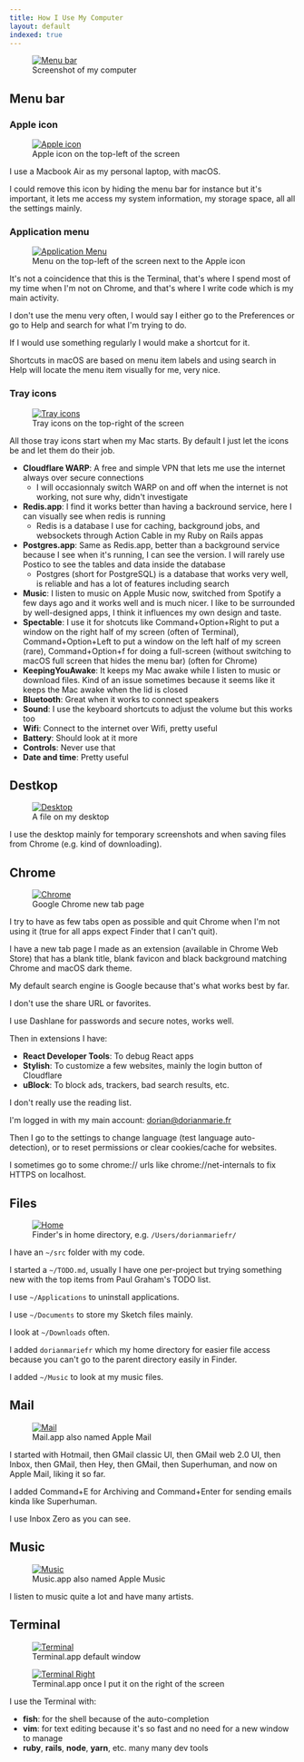 ```yaml
---
title: How I Use My Computer
layout: default
indexed: true
---
```


<figure>
  <a href="/img/menubar.png"><img src="/img/menubar.png" alt="Menu bar" /></a>
  <figcaption>Screenshot of my computer</figcaption>
</figure>

## Menu bar

### Apple icon

<figure>
  <a href="/img/menubar/apple.png"><img src="/img/menubar/apple.png" alt="Apple icon" /></a>
  <figcaption>Apple icon on the top-left of the screen</figcaption>
</figure>

I use a Macbook Air as my personal laptop, with macOS.

I could remove this icon by hiding the menu bar for instance but it's
important, it lets me access my system information, my storage space,
all all the settings mainly.

### Application menu

<figure>
  <a href="/img/menubar/menu.png"><img src="/img/menubar/menu.png" alt="Application Menu" /></a>
  <figcaption>Menu on the top-left of the screen next to the Apple icon</figcaption>
</figure>

It's not a coincidence that this is the Terminal, that's where I spend
most of my time when I'm not on Chrome, and that's where I write code
which is my main activity.

I don't use the menu very often, I would say I either go to the Preferences
or go to Help and search for what I'm trying to do.

If I would use something regularly I would make a shortcut for it.

Shortcuts in macOS are based on menu item labels and using search in Help will
locate the menu item visually for me, very nice.

### Tray icons

<figure>
  <a href="/img/menubar/tray.png"><img src="/img/menubar/tray.png" alt="Tray icons" /></a>
  <figcaption>Tray icons on the top-right of the screen</figcaption>
</figure>

All those tray icons start when my Mac starts. By default I just let the icons be and let them do their job.

- **Cloudflare WARP**: A free and simple VPN that lets me use the internet always over
  secure connections
  - I will occasionnaly switch WARP on and off when the internet is not working, not sure why, didn't investigate
- **Redis.app**: I find it works better than having a backround service, here I can visually see when redis is running
  - Redis is a database I use for caching, background jobs, and websockets through Action Cable in my Ruby on Rails appas
- **Postgres.app**: Same as Redis.app, better than a background service because I see when it's running, I can see the version. I will rarely use Postico to see the tables and data inside the database
  - Postgres (short for PostgreSQL) is a database that works very well, is reliable and has a lot of features including search
- **Music**: I listen to music on Apple Music now, switched from Spotify a few days ago and it works well and is much nicer. I like to be surrounded by well-designed apps, I think it influences my own design and taste.
- **Spectable**: I use it for shotcuts like Command+Option+Right to put a window on the right half of my screen (often of Terminal), Command+Option+Left to put a window on the left half of my screen (rare), Command+Option+f for doing a full-screen (without switching to macOS full screen that hides the menu bar) (often for Chrome)
- **KeepingYouAwake**: It keeps my Mac awake while I listen to music or download files. Kind of an issue sometimes because it seems like it keeps the Mac awake when the lid is closed
- **Bluetooth**: Great when it works to connect speakers
- **Sound**: I use the keyboard shortcuts to adjust the volume but this works too
- **Wifi**: Connect to the internet over Wifi, pretty useful
- **Battery**: Should look at it more
- **Controls**: Never use that
- **Date and time**: Pretty useful

## Destkop

<figure>
  <a href="/img/desktop.png"><img src="/img/desktop.png" alt="Desktop" /></a>
  <figcaption>A file on my desktop</figcaption>
</figure>

I use the desktop mainly for temporary screenshots and when saving files from
Chrome (e.g. kind of downloading).

## Chrome

<figure>
  <a href="/img/chrome.png"><img src="/img/chrome.png" alt="Chrome" /></a>
  <figcaption>Google Chrome new tab page</figcaption>
</figure>

I try to have as few tabs open as possible and quit Chrome when I'm not using it
(true for all apps expect Finder that I can't quit).

I have a new tab page I made as an extension (available in Chrome Web Store) that has
a blank title, blank favicon and black background matching Chrome and macOS dark
theme.

My default search engine is Google because that's what works best by far.

I don't use the share URL or favorites.

I use Dashlane for passwords and secure notes, works well.

Then in extensions I have:

- **React Developer Tools**: To debug React apps
- **Stylish**: To customize a few websites, mainly the login button of Cloudflare
- **uBlock**: To block ads, trackers, bad search results, etc.

I don't really use the reading list.

I'm logged in with my main account: dorian@dorianmarie.fr

Then I go to the settings to change language (test language auto-detection), or to reset permissions or clear cookies/cache for websites.

I sometimes go to some chrome:// urls like chrome://net-internals to fix HTTPS on localhost.

## Files

<figure>
  <a href="/img/home.png"><img src="/img/home.png" alt="Home" /></a>
  <figcaption>Finder's in home directory, e.g. <code>/Users/dorianmariefr/</code></figcaption>
</figure>

I have an `~/src` folder with my code.

I started a `~/TODO.md`, usually I have one per-project but trying something new with the top items from Paul Graham's TODO list.

I use `~/Applications` to uninstall applications.

I use `~/Documents` to store my Sketch files mainly.

I look at `~/Downloads` often.

I added `dorianmariefr` which my home directory for easier file access because you can't
go to the parent directory easily in Finder.

I added `~/Music` to look at my music files.

## Mail

<figure>
  <a href="/img/mail.png"><img src="/img/mail.png" alt="Mail" /></a>
  <figcaption>Mail.app also named Apple Mail</figcaption>
</figure>

I started with Hotmail, then GMail classic UI, then GMail web 2.0 UI, then Inbox, then GMail, then Hey, then GMail, then Superhuman, and now on Apple Mail, liking it so far.

I added Command+E for Archiving and Command+Enter for sending emails kinda like Superhuman.

I use Inbox Zero as you can see.

## Music

<figure>
  <a href="/img/music.png"><img src="/img/music.png" alt="Music" /></a>
  <figcaption>Music.app also named Apple Music</figcaption>
</figure>

I listen to music quite a lot and have many artists.

## Terminal

<figure>
  <a href="/img/terminal.png"><img src="/img/terminal.png" alt="Terminal" /></a>
  <figcaption>Terminal.app default window</figcaption>
</figure>

<figure>
  <a href="/img/terminal-right.png"><img src="/img/terminal-right.png" alt="Terminal Right" /></a>
  <figcaption>Terminal.app once I put it on the right of the screen</figcaption>
</figure>

I use the Terminal with:

- **fish**: for the shell because of the auto-completion
- **vim**: for text editing because it's so fast and no need for a new window to manage
- **ruby**, **rails**, **node**, **yarn**, etc. many many dev tools
